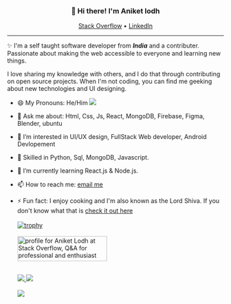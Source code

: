 
<h3 align="center">👋 Hi there! I'm Aniket lodh</h3>
<p align="center">
  <a href="https://stackoverflow.com/users/18529574">Stack Overflow</a> •
  <a href="https://www.linkedin.com/in/aniket-lodh-bb6403229/">LinkedIn</a>
</p>

---
✨ I'm a self taught software developer from <i><strong>India</strong></i> and a contributer. Passionate about making the web accessible to everyone and learning new things.

I love sharing my knowledge with others, and I do that through contributing on open source projects. When I'm not coding, you can find me geeking about new technologies and UI designing.

- 😄 My Pronouns: He/Him   ![](https://komarev.com/ghpvc/?username=Aniket-lodh&color=blueviolet&label=PROFILE+VIEWS)
- 💬 Ask me about: Html, Css, Js, React, MongoDB, Firebase, Figma, Blender, ubuntu
- 👀 I’m interested in UI/UX design, FullStack Web developer, Android Devlopement
- 💞 Skilled in Python, Sql, MongoDB, Javascript.
- 🌱 I’m currently learning React.js & Node.js.
- 📫 How to reach me:  <a href="mailto:aniket.lodh.08@gmail.com">email me</a>
- ⚡ Fun fact: I enjoy cooking and I'm also known as the Lord Shiva. If you don't know what that is [check it out here](https://en.wikipedia.org/wiki/Aniket#:~:text=The%20meaning%20of%20the%20name,Indian%20journalist%20and%20film%20director)
<br><br>
[![trophy](https://github-profile-trophy.vercel.app/?username=Aniket-lodh&theme=onedark&column=-1&margin-w=5&no-frame=true)](https://github.com/ryo-ma/github-profile-trophy)
<br><br>
<a href="https://stackoverflow.com/users/18529574/aniket-lodh"><img src="https://stackoverflow.com/users/flair/18529574.png?theme=clean" width="208" height="58" alt="profile for Aniket Lodh at Stack Overflow, Q&amp;A for professional and enthusiast programmers" title="profile for Aniket Lodh at Stack Overflow, Q&amp;A for professional and enthusiast programmers"></a>
<br><br>

  <a href="https://github.com/Aniket-lodh/github-readme-stats">
   <img align="bottom" src="https://github-readme-stats-chi-jet.vercel.app/api?username=Aniket-lodh&theme=darcula&count_private=true&show_icons=true"/>
  </a>
  <a href="https://github.com/Aniket-lodh/github-readme-stats">
   <img align="top" src="https://github-readme-stats-chi-jet.vercel.app/api/top-langs/?username=Aniket-lodh&layout=compact&count_private=true&langs_count=6&theme=darcula&hide=less,c,c++,php"/>
  </a>
  <br><br>
  <a href="https://github.com/Aniket-lodh/erentals">
   <img align="center" src="https://github-readme-stats-chi-jet.vercel.app/api/pin/?username=Aniket-lodh&repo=erentals&theme=darcula" />
  </a>
